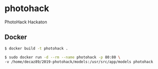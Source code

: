 # photohack
PhotoHack Hackaton

Docker
------

```bash
$ docker build -t photohack .

$ sudo docker run -d --rm --name photohack -p 80:80 \
-v /home/decaz89/2019-photohack/models:/usr/src/app/models photohack
```
